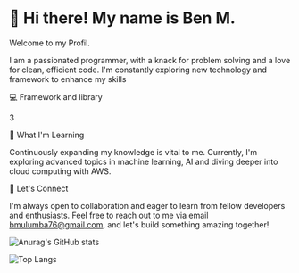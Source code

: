 # 👋 Hi there! My  name is Ben M.

Welcome to my Profil.

I am a passionated programmer, with a knack for problem solving and a love for clean, efficient code. I'm constantly exploring new technology and framework to enhance my skills

💻 Framework and library

3

🌱 What I'm Learning

Continuously expanding my knowledge is vital to me. Currently, I'm exploring advanced topics in machine learning, AI and diving deeper into cloud computing with AWS.

🚀 Let's Connect

I'm always open to collaboration and eager to learn from fellow developers and enthusiasts. Feel free to reach out to me via email <a href="mailto:bmulumba76@gmail.com">bmulumba76@gmail.com</a>, and let's build something amazing together!



![Anurag's GitHub stats](https://github-readme-stats.vercel.app/api?username=BenMulumba&show_icons=true&theme=radical)

![Top Langs](https://github-readme-stats.vercel.app/api/top-langs/?username=BenMulumba&layout=compact)
